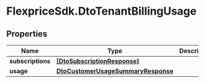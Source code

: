 # FlexpriceSdk.DtoTenantBillingUsage

## Properties

Name | Type | Description | Notes
------------ | ------------- | ------------- | -------------
**subscriptions** | [**[DtoSubscriptionResponse]**](DtoSubscriptionResponse.md) |  | [optional] 
**usage** | [**DtoCustomerUsageSummaryResponse**](DtoCustomerUsageSummaryResponse.md) |  | [optional] 



